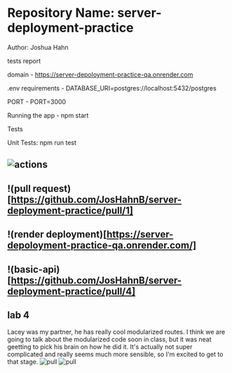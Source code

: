 # Repository Name: server-deployment-practice

Author: Joshua Hahn

tests report

domain - https://server-depoloyment-practice-qa.onrender.com

.env requirements - DATABASE_URI=postgres://localhost:5432/postgres

PORT - PORT=3000

Running the app - npm start


Tests

Unit Tests: npm run test


<!-- actions -->
## ![actions](https://github.com/JosHahnB/server-deployment-practice/actions/runs/5433441486)

<!-- pull request -->
## !(pull request)[https://github.com/JosHahnB/server-deployment-practice/pull/1]

<!-- render deployment -->
## !(render deployment)[https://server-depoloyment-practice-qa.onrender.com/]

<!-- basic-api -->

## !(basic-api)[https://github.com/JosHahnB/server-deployment-practice/pull/4]

## lab 4

Lacey was my partner, he has really cool modularized routes. I think we are going to talk about the modularized code soon in class, but it was neat geetting to pick his brain on how he did it. It's actually not super complicated and really seems much more sensible, so I'm excited to get to that stage.
![pull](https://github.com/JosHahnB/server-deployment-practice/pull/6)
![pull](https://github.com/laceywash31700/lab02-server/pull/6)
